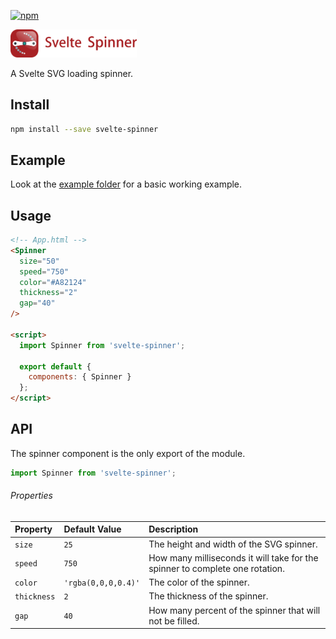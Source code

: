 [![npm][npm]][npm-url]

<img src="Logotype Primary.png" alt="Svelte Spinner" width="40%" height="40%" />

A Svelte SVG loading spinner.

## Install

```bash
npm install --save svelte-spinner
```

## Example

Look at the [example folder][example-folder-url] for a basic working example.

## Usage

```html
<!-- App.html -->
<Spinner
  size="50"
  speed="750"
  color="#A82124"
  thickness="2"
  gap="40"
/>

<script>
  import Spinner from 'svelte-spinner';

  export default {
    components: { Spinner }
  };
</script>
```

## API

The spinner component is the only export of the module.

```javascript
import Spinner from 'svelte-spinner';
```

###### Properties

| Property    | Default Value       | Description                                                                  |
| :---------- | :------------------ | :--------------------------------------------------------------------------- |
| `size`      | `25`                | The height and width of the SVG spinner.                                     |
| `speed`     | `750`               | How many milliseconds it will take for the spinner to complete one rotation. |
| `color`     | `'rgba(0,0,0,0.4)'` | The color of the spinner.                                                    |
| `thickness` | `2`                 | The thickness of the spinner.                                                |
| `gap`       | `40`                | How many percent of the spinner that will not be filled.                     |

[npm]: https://img.shields.io/npm/v/svelte-spinner.svg
[npm-url]: https://npmjs.com/package/svelte-spinner
[example-folder-url]: https://github.com/EmilTholin/svelte-spinner/tree/master/example
